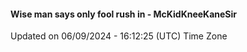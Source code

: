#### Wise man says only fool rush in - McKidKneeKaneSir
Updated on 06/09/2024 - 16:12:25 (UTC) Time Zone
